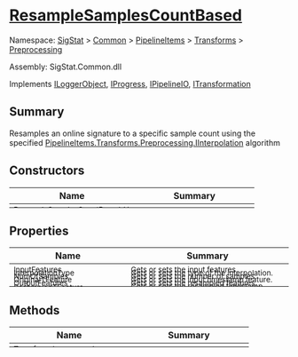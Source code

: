 # [ResampleSamplesCountBased](./ResampleSamplesCountBased.md)

Namespace: [SigStat]() > [Common](./../../../README.md) > [PipelineItems]() > [Transforms]() > [Preprocessing](./README.md)

Assembly: SigStat.Common.dll

Implements [ILoggerObject](./../../../ILoggerObject.md), [IProgress](./../../../Helpers/IProgress.md), [IPipelineIO](./../../../Pipeline/IPipelineIO.md), [ITransformation](./../../../ITransformation.md)

## Summary
Resamples an online signature to a specific sample count using the specified [PipelineItems.Transforms.Preprocessing.IInterpolation](https://github.com/hargitomi97/sigstat/blob/master/docs/md/SigStat/Common/PipelineItems/Transforms/Preprocessing/IInterpolation.md) algorithm

## Constructors

| Name | Summary | 
| --- | --- | 
| <sub>ResampleSamplesCountBased (  )</sub><div style="margin: -28px 0px 0px 0px;"><img width=200/>  | <sub></sub><div style="margin: -28px 0px 0px 0px;"><img width=200/>  | <br>


## Properties

| Name | Summary | 
| --- | --- | 
| <sub>InputFeatures</sub><div style="margin: -28px 0px 0px 0px;"><img width=200/>  | <sub>Gets or sets the input features.</sub><div style="margin: -28px 0px 0px 0px;"><img width=200/>  | <br>
| <sub>InterpolationType</sub><div style="margin: -28px 0px 0px 0px;"><img width=200/>  | <sub>Gets or sets the type of the interpolation. <seealso cref="T:SigStat.Common.PipelineItems.Transforms.Preprocessing.IInterpolation" /></sub><div style="margin: -28px 0px 0px 0px;"><img width=200/>  | <br>
| <sub>NumOfSamples</sub><div style="margin: -28px 0px 0px 0px;"><img width=200/>  | <sub>Gets or sets the number of samples.</sub><div style="margin: -28px 0px 0px 0px;"><img width=200/>  | <br>
| <sub>OriginalTFeature</sub><div style="margin: -28px 0px 0px 0px;"><img width=200/>  | <sub>Gets or sets the input timestamp feature.</sub><div style="margin: -28px 0px 0px 0px;"><img width=200/>  | <br>
| <sub>OutputFeatures</sub><div style="margin: -28px 0px 0px 0px;"><img width=200/>  | <sub>Gets or sets the resampled  features.</sub><div style="margin: -28px 0px 0px 0px;"><img width=200/>  | <br>
| <sub>ResampledTFeature</sub><div style="margin: -28px 0px 0px 0px;"><img width=200/>  | <sub>Gets or sets the resampled timestamp feature.</sub><div style="margin: -28px 0px 0px 0px;"><img width=200/>  | <br>


## Methods

| Name | Summary | 
| --- | --- | 
| <sub>[Transform](./Methods/ResampleSamplesCountBased-100663801.md) ( [`Signature`](./../../../Signature.md) )</sub><div style="margin: -28px 0px 0px 0px;"><img width=200/>  | <sub></sub><div style="margin: -28px 0px 0px 0px;"><img width=200/>  | <br>


